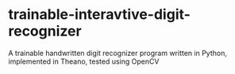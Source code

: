 # trainable-interavtive-digit-recognizer
A trainable handwritten digit recognizer program written in Python, implemented in Theano, tested using OpenCV
